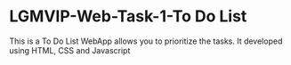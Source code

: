 # LGMVIP-Web-Task-1-To Do List
This is a To Do List WebApp allows you to prioritize the tasks. It developed using HTML, CSS and Javascript
